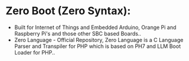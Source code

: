 # Zero Boot (Zero Syntax):

* Built for Internet of Things and Embedded Arduino, Orange Pi and Raspberry Pi's and those other SBC based Boards..
* Zero Language - Official Repository, Zero Language is a C Language Parser and Transpiler for PHP which is based on PH7 and LLM Boot Loader for PHP..
